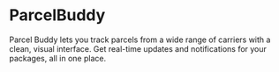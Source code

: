 # ParcelBuddy
Parcel Buddy lets you track parcels from a wide range of carriers with a clean, visual interface. Get real-time updates and notifications for your packages, all in one place.
